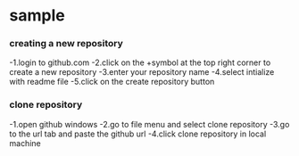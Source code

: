 # sample
### creating a new repository

-1.login to github.com
-2.click on the +symbol at the top right corner to create a new repository
-3.enter your repository name
-4.select intialize with readme file
-5.click on the create repository button
### clone repository

-1.open github windows
-2.go to file menu and select clone repository
-3.go to the url tab and paste the github url
-4.click clone repository in local machine
